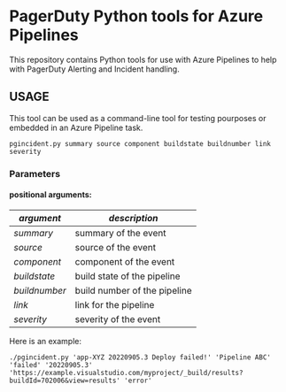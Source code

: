 # PagerDuty Python tools for Azure Pipelines

This repository contains Python tools for use with Azure Pipelines to help with PagerDuty Alerting and Incident handling.

## USAGE

This tool can be used as a command-line tool for testing pourposes or embedded in an Azure Pipeline task.


```
pgincident.py summary source component buildstate buildnumber link severity
```
### Parameters

#### positional arguments:
| *argument*    | *description*                |
|---------------|------------------------------|
| *summary*     | summary of the event         |
| *source*      | source of the event          |
| *component*   | component of the event       |
| *buildstate*  | build state of the pipeline  |      
| *buildnumber* | build number of the pipeline |       
| *link*        | link for the pipeline        |    
| *severity*    | severity of the event        |   
  
Here is an example:
```
./pgincident.py 'app-XYZ 20220905.3 Deploy failed!' 'Pipeline ABC' 'failed' '20220905.3' 'https://example.visualstudio.com/myproject/_build/results?buildId=702006&view=results' 'error'
```